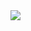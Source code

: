 <img src="https://capsule-render.vercel.app/api?type=waving&color=00AAFF&height=250&section=header&fontColor=FFFFFF&text=welcome%20to%20github&fontSize=70" />
